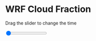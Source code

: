 <h1>WRF  Cloud Fraction </h1>
<p>Drag the slider to change the time</p>

<div class="slidecontainer">
<input oninput='setImage(this)' class="slider" type="range" min="0" max="37" value="0" step="1" />
<img id='img'/>
</div>

<script>
var img = document.getElementById('img');
var img_array = ['/assets/images/wrf/cf_wrfout_d01_2020-07-07_12:00:00.png',
'/assets/images/wrf/cf_wrfout_d01_2020-07-07_13:00:00.png',
'/assets/images/wrf/cf_wrfout_d01_2020-07-07_14:00:00.png',
'/assets/images/wrf/cf_wrfout_d01_2020-07-07_15:00:00.png',
'/assets/images/wrf/cf_wrfout_d01_2020-07-07_16:00:00.png',
'/assets/images/wrf/cf_wrfout_d01_2020-07-07_17:00:00.png',
'/assets/images/wrf/cf_wrfout_d01_2020-07-07_18:00:00.png',
'/assets/images/wrf/cf_wrfout_d01_2020-07-07_19:00:00.png',
'/assets/images/wrf/cf_wrfout_d01_2020-07-07_20:00:00.png',
'/assets/images/wrf/cf_wrfout_d01_2020-07-07_21:00:00.png',
'/assets/images/wrf/cf_wrfout_d01_2020-07-07_22:00:00.png',
'/assets/images/wrf/cf_wrfout_d01_2020-07-07_23:00:00.png',
'/assets/images/wrf/cf_wrfout_d01_2020-07-08_00:00:00.png',
'/assets/images/wrf/cf_wrfout_d01_2020-07-08_01:00:00.png',
'/assets/images/wrf/cf_wrfout_d01_2020-07-08_02:00:00.png',
'/assets/images/wrf/cf_wrfout_d01_2020-07-08_03:00:00.png',
'/assets/images/wrf/cf_wrfout_d01_2020-07-08_04:00:00.png',
'/assets/images/wrf/cf_wrfout_d01_2020-07-08_05:00:00.png',
'/assets/images/wrf/cf_wrfout_d01_2020-07-08_06:00:00.png',
'/assets/images/wrf/cf_wrfout_d01_2020-07-08_07:00:00.png',
'/assets/images/wrf/cf_wrfout_d01_2020-07-08_08:00:00.png',
'/assets/images/wrf/cf_wrfout_d01_2020-07-08_09:00:00.png',
'/assets/images/wrf/cf_wrfout_d01_2020-07-08_10:00:00.png',
'/assets/images/wrf/cf_wrfout_d01_2020-07-08_11:00:00.png',
'/assets/images/wrf/cf_wrfout_d01_2020-07-08_12:00:00.png',
'/assets/images/wrf/cf_wrfout_d01_2020-07-08_13:00:00.png',
'/assets/images/wrf/cf_wrfout_d01_2020-07-08_14:00:00.png',
'/assets/images/wrf/cf_wrfout_d01_2020-07-08_15:00:00.png',
'/assets/images/wrf/cf_wrfout_d01_2020-07-08_16:00:00.png',
'/assets/images/wrf/cf_wrfout_d01_2020-07-08_17:00:00.png',
'/assets/images/wrf/cf_wrfout_d01_2020-07-08_18:00:00.png',
'/assets/images/wrf/cf_wrfout_d01_2020-07-08_19:00:00.png',
'/assets/images/wrf/cf_wrfout_d01_2020-07-08_20:00:00.png',
'/assets/images/wrf/cf_wrfout_d01_2020-07-08_21:00:00.png',
'/assets/images/wrf/cf_wrfout_d01_2020-07-08_22:00:00.png',
'/assets/images/wrf/cf_wrfout_d01_2020-07-08_23:00:00.png',
'/assets/images/wrf/cf_wrfout_d01_2020-07-09_00:00:00.png',];
function setImage(obj)
{
        var value = obj.value;
        img.src = img_array[value];

}
</script>
